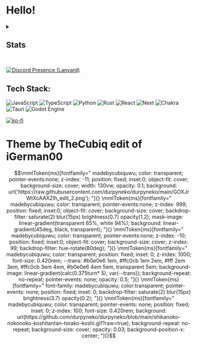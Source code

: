 # Hello!

<details>
<summary><h2>Stats</h2></summary>
<br>
  
[![Top Langs](https://github-readme-stats.vercel.app/api/top-langs/?username=durpyneko&theme=radical&size_weight=0.5&count_weight=0.5)]()

[![durpyneko's GitHub stats](https://github-readme-stats.vercel.app/api?username=durpyneko&theme=radical)]()

![Streaks](https://github-readme-streak-stats.herokuapp.com/?user=durpyneko&theme=radical&hide_border=false)

</details>

##
[![Discord Presence (Lanyard)](https://lanyard.cnrad.dev/api/763864687481323620?bg=2c317e)](https://discord.com/users/763864687481323620)

## Tech Stack:

![JavaScript](https://img.shields.io/badge/javascript-%23323330.svg?style=for-the-badge&logo=javascript&logoColor=white)
![TypeScript](https://img.shields.io/badge/typescript-%23007ACC.svg?style=for-the-badge&logo=typescript&logoColor=white)
![Python](https://img.shields.io/badge/python-3670A0?style=for-the-badge&logo=python&logoColor=ffdd54)
![Rust](https://img.shields.io/badge/rust-%23000000.svg?style=for-the-badge&logo=rust&logoColor=%23ff5e5b)
![React](https://img.shields.io/badge/react-%2320232a.svg?style=for-the-badge&logo=react&logoColor=%2361DAFB)
![Next](https://img.shields.io/badge/next%20js-000000?style=for-the-badge&logo=nextdotjs&logoColor=white)
![Chakra](https://img.shields.io/badge/chakra-%234ED1C5.svg?style=for-the-badge&logo=chakraui&logoColor=white)
![Tauri](https://img.shields.io/badge/tauri-%2324C8DB.svg?style=for-the-badge&logo=tauri&logoColor=%23FFFFFF)
![Godot Engine](https://img.shields.io/badge/GODOT-%23FFFFFF.svg?style=for-the-badge&logo=godot-engine)

[![ko-fi](https://ko-fi.com/img/githubbutton_sm.svg)](https://ko-fi.com/X8X0SE0PQ)

# Theme by TheCubiq edit of iGerman00
```math
\mmlToken{ms}[fontfamily="
madebycubiquwu;
color: transparent;
pointer-events:none;
z-index: -11;
position: fixed;
inset:0;
object-fit: cover;
background-size: cover;
width: 130vw;
opacity: 0.1;
background: url('https://raw.githubusercontent.com/durpyneko/durpyneko/main/GOXJrWtXcAAXZlh_edit_2.png');
"]{}

\mmlToken{ms}[fontfamily="
madebycubiquwu;
color: transparent;
pointer-events:none;
z-index: 999;
position: fixed;
inset:0;
object-fit: cover;
background-size: cover;
backdrop-filter: saturate(2) blur(15px) brightness(0.7) opacity(1.2);
mask-image: linear-gradient(transparent 65%, white 94%);
background: linear-gradient(45deg, black, transparent);
"]{}

\mmlToken{ms}[fontfamily="
madebycubiquwu;
color: transparent;
pointer-events:none;
z-index: -10;
position: fixed;
inset:0;
object-fit: cover;
background-size: cover;
z-index: 99;
backdrop-filter: hue-rotate(80deg);
"]{}

\mmlToken{ms}[fontfamily="
madebycubiquwu;
color: transparent;
position: fixed;
inset: 0;
z-index: 1000;
font-size: 0.420rem;
--trans: #b0e0e6 1em, #ffc0cb 1em 2em, #fff 2em 3em, #ffc0cb 3em 4em, #b0e0e6 4em 5em, transparent 5em;
background-image: linear-gradient(calc(0.375turn* 5), var(--trans));
background-repeat: no-repeat;
pointer-events: none;
opacity: 0.5;
"]{}

\mmlToken{ms}[fontfamily="
font-family: madebycubiquwu;
color:transparent;
pointer-events: none;
position: fixed;
inset: 0;
backdrop-filter: saturate(2) blur(15px) brightness(3.7) opacity(0.2);
"]{}

\mmlToken{ms}[fontfamily="
madebycubiquwu;
color: transparent;
pointer-events: none;
position: fixed;
inset: 0;
z-index: 100;
font-size: 0.420rem;
background: url(https://github.com/durpyneko/durpyneko/blob/main/shikanoko-nokonoko-koshitantan-torako-koshi.gif?raw=true);
background-repeat: no-repeat;
background-size: cover;
opacity: 0.03;
background-position-x: center;
"]{}
```
